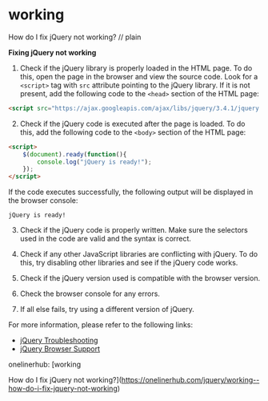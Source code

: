 # working

How do I fix jQuery not working?
// plain

**Fixing jQuery not working**

1. Check if the jQuery library is properly loaded in the HTML page. To do this, open the page in the browser and view the source code. Look for a `<script>` tag with `src` attribute pointing to the jQuery library. If it is not present, add the following code to the `<head>` section of the HTML page:

```html
<script src="https://ajax.googleapis.com/ajax/libs/jquery/3.4.1/jquery.min.js"></script>
```

2. Check if the jQuery code is executed after the page is loaded. To do this, add the following code to the `<body>` section of the HTML page:

```html
<script>
    $(document).ready(function(){
        console.log("jQuery is ready!");
    });
</script>
```

If the code executes successfully, the following output will be displayed in the browser console:

```
jQuery is ready!
```

3. Check if the jQuery code is properly written. Make sure the selectors used in the code are valid and the syntax is correct.

4. Check if any other JavaScript libraries are conflicting with jQuery. To do this, try disabling other libraries and see if the jQuery code works.

5. Check if the jQuery version used is compatible with the browser version.

6. Check the browser console for any errors.

7. If all else fails, try using a different version of jQuery.

For more information, please refer to the following links:

- [jQuery Troubleshooting](https://learn.jquery.com/troubleshooting/)
- [jQuery Browser Support](https://jquery.com/browser-support/)

onelinerhub: [working

How do I fix jQuery not working?](https://onelinerhub.com/jquery/working--how-do-i-fix-jquery-not-working)